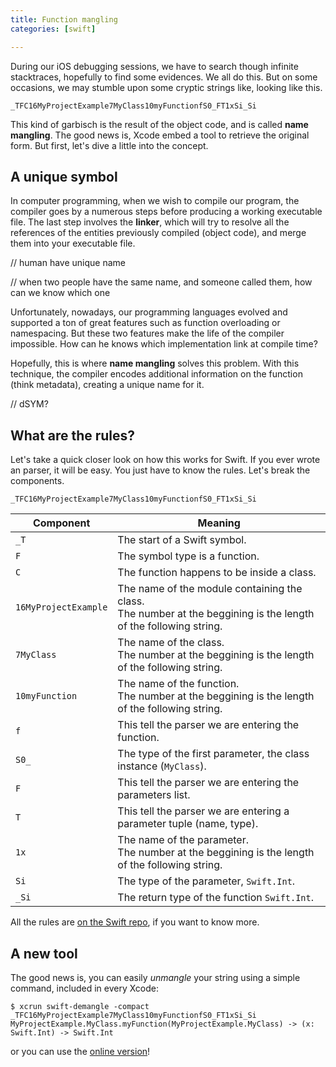```yaml
---
title: Function mangling
categories: [swift]

---
```


During our iOS debugging sessions, we have to search though infinite stacktraces, hopefully to find some evidences. We all do this. But on some occasions, we may stumble upon some cryptic strings like, looking like this.

```
_TFC16MyProjectExample7MyClass10myFunctionfS0_FT1xSi_Si
```

This kind of garbisch is the result of the object code, and is called **name mangling**. The good news is, Xcode embed a tool to retrieve the original form. But first, let's dive a little into the concept.

## A unique symbol

In computer programming, when we wish to compile our program, the compiler goes by a numerous steps before producing a working executable file. The last step involves the **linker**, which will try to resolve all the references of the entities previously compiled (object code), and merge them into your executable file.

// human have unique name

// when two people have the same name, and someone called them, how can we know which one

Unfortunately, nowadays, our programming languages evolved and supported a ton of great features such as function overloading or namespacing. But these two features make the life of the compiler impossible. How can he knows which implementation link at compile time?

Hopefully, this is where **name mangling** solves this problem. With this technique, the compiler encodes additional information on the function (think metadata), creating a unique name for it.

// dSYM?

## What are the rules?

Let's take a quick closer look on how this works for Swift. If you ever wrote an parser, it will be easy. You just have to know the rules. Let's break the components.

```
_TFC16MyProjectExample7MyClass10myFunctionfS0_FT1xSi_Si
```

| Component            | Meaning                                                      |
| -------------------- | ------------------------------------------------------------ |
| `_T`                 | The start of a Swift symbol.                                 |
| `F`                  | The symbol type is a function.                               |
| `C`                  | The function happens to be inside a class.                   |
| `16MyProjectExample` | The name of the module containing the class. <br />The number at the beggining is the length of the following string. |
| `7MyClass`           | The name of the class. <br />The number at the beggining is the length of the following string. |
| `10myFunction`       | The name of the function. <br />The number at the beggining is the length of the following string. |
| `f`                  | This tell the parser we are entering the function.           |
| `S0_`                | The type of the first parameter, the class instance (`MyClass`). |
| `F`                  | This tell the parser we are entering the parameters list.    |
| `T`                  | This tell the parser we are entering a parameter tuple (name, type). |
| `1x`                 | The name of the parameter. <br />The number at the beggining is the length of the following string. |
| `Si`                 | The type of the parameter, `Swift.Int`.                      |
| `_Si`                | The return type of the function `Swift.Int`.                 |

All the rules are [on the Swift repo](https://github.com/apple/swift/blob/master/lib/Demangling/Demangler.cpp), if you want to know more.

## A new tool

The good news is, you can easily *unmangle* your string using a simple command, included in every Xcode:

```shell
$ xcrun swift-demangle -compact _TFC16MyProjectExample7MyClass10myFunctionfS0_FT1xSi_Si
MyProjectExample.MyClass.myFunction(MyProjectExample.MyClass) -> (x: Swift.Int) -> Swift.Int
```

or you can use the [online version](https://www.swiftdemangler.com)!